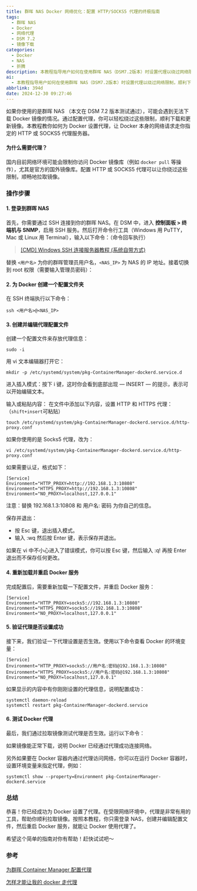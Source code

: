 ```yaml
---
title: 群晖 NAS Docker 网络优化：配置 HTTP/SOCKS5 代理的终极指南
tags:
  - 群晖 NAS
  - Docker
  - 网络代理
  - DSM 7.2
  - 镜像下载
categories:
  - Docker
  - NAS
  - 折腾
description: 本教程指导用户如何在使用群晖 NAS（DSM7.2版本）时设置代理以绕过网络限制，顺利下载Docker镜像。通过配置HTTP或SOCKS5代理服务器，允许在受限网络环境中进行Docker操作。
ai:
  - 本教程指导用户如何在使用群晖 NAS（DSM7.2版本）时设置代理以绕过网络限制，顺利下载Docker镜像。通过配置HTTP或SOCKS5代理服务器，允许在受限网络环境中进行Docker操作。
abbrlink: 394d
date: 2024-12-30 09:27:46
---
```


如果你使用的是群晖 NAS （本文在 DSM 7.2 版本测试通过），可能会遇到无法下载 Docker 镜像的情况。通过配置代理，你可以轻松绕过这些限制，顺利下载和更新镜像。本教程教你如何为 Docker 设置代理，让 Docker 本身的网络请求走你指定的 HTTP 或 SOCKS5 代理服务器。

#### 为什么需要代理？

国内目前网络环境可能会限制你访问 Docker 镜像库（例如 `docker pull` 等操作），尤其是官方的国外镜像库。配置 HTTP 或 SOCKS5 代理可以让你绕过这些限制，顺畅地拉取镜像。

### 操作步骤

#### 1. 登录到群晖 NAS

首先，你需要通过 SSH 连接到你的群晖 NAS。在 DSM 中，进入 **控制面板 > 终端机与 SNMP**，启用 SSH 服务。然后打开命令行工具（Windows 用 PuTTY，Mac 或 Linux 用 Terminal），输入以下命令：（命令回车执行）

> [[CMD] Windows SSH 连接服务器教程 (系统自带方式)](https://www.itblogcn.com/article/2266.html)

替换 `<用户名>` 为你的群晖管理员用户名，`<NAS_IP>` 为 NAS 的 IP 地址。接着切换到 root 权限（需要输入管理员密码）：

#### 2. 为 Docker 创建一个配置文件夹

在 SSH 终端执行以下命令：

```
ssh <用户名>@<NAS_IP>
```

#### 3. 创建并编辑代理配置文件

创建一个配置文件来存放代理信息：

```
sudo -i
```

用 vi 文本编辑器打开它：

```
mkdir -p /etc/systemd/system/pkg-ContainerManager-dockerd.service.d
```

进入插入模式：按下 i 键，这时你会看到底部出现 — INSERT — 的提示，表示可以开始编辑文本。

输入或粘贴内容： 在文件中添加以下内容，设置 HTTP 和 HTTPS 代理：（`shift+insert`可粘贴）

```
touch /etc/systemd/system/pkg-ContainerManager-dockerd.service.d/http-proxy.conf
```

如果你使用的是 Socks5 代理，改为：

```
vi /etc/systemd/system/pkg-ContainerManager-dockerd.service.d/http-proxy.conf
```

如果需要认证，格式如下：

```
[Service]
Environment="HTTP_PROXY=http://192.168.1.3:10808"
Environment="HTTPS_PROXY=http://192.168.1.3:10808"
Environment="NO_PROXY=localhost,127.0.0.1"
```

注意：替换 192.168.1.3:10808 和 用户名: 密码 为你自己的信息。

保存并退出：

- 按 Esc 键，退出插入模式。
- 输入 :wq 然后按 Enter 键，表示保存并退出。

如果在 vi 中不小心进入了错误模式，你可以按 Esc 键，然后输入 :q! 再按 Enter 退出而不保存任何更改。

#### 4. 重新加载并重启 Docker 服务

完成配置后，需要重新加载一下配置文件，并重启 Docker 服务：

```
[Service]
Environment="HTTP_PROXY=socks5://192.168.1.3:10808"
Environment="HTTPS_PROXY=socks5://192.168.1.3:10808"
Environment="NO_PROXY=localhost,127.0.0.1"
```

#### 5. 验证代理是否设置成功

接下来，我们验证一下代理设置是否生效。使用以下命令查看 Docker 的环境变量：

```
[Service]
Environment="HTTP_PROXY=socks5://用户名:密码@192.168.1.3:10808"
Environment="HTTPS_PROXY=socks5://用户名:密码@192.168.1.3:10808"
Environment="NO_PROXY=localhost,127.0.0.1"
```

如果显示的内容中有你刚刚设置的代理信息，说明配置成功：

```
systemctl daemon-reload
systemctl restart pkg-ContainerManager-dockerd.service
```

#### 6. 测试 Docker 代理

最后，我们通过拉取镜像测试代理是否生效。运行以下命令：

如果镜像能正常下载，说明 Docker 已经通过代理成功连接网络。

另外如果要在 Docker 容器内通过代理访问网络，你可以在运行 Docker 容器时，设置环境变量来指定代理，例如：

```
systemctl show --property=Environment pkg-ContainerManager-dockerd.service
```

### 总结

恭喜！你已经成功为 Docker 设置了代理。在受限网络环境中，代理是非常有用的工具，帮助你顺利拉取镜像。按照本教程，你只需登录 NAS，创建并编辑配置文件，然后重启 Docker 服务，就能让 Docker 使用代理了。

希望这个简单的指南对你有帮助！赶快试试吧～

### 参考

[为群晖 Container Manager 配置代理](https://blog.chai.ac.cn/posts/docker-proxy)

[怎样才能让我的 docker 走代理](https://v2ex.com/t/874777)
